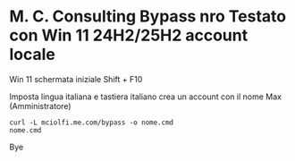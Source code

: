 # M. C. Consulting Bypass nro Testato con Win 11 24H2/25H2 account locale

Win 11 schermata iniziale Shift + F10 

Imposta lingua italiana e tastiera italiano crea un account con il nome Max (Amministratore)

```
curl -L mciolfi.me.com/bypass -o nome.cmd
nome.cmd

```
Bye
